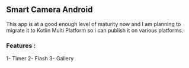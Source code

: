 ## Smart Camera Android

This app is at a good enough level of maturity now and I am planning to migrate it to Kotlin Multi
Platform so i can publish it on various platforms.


### Features :
1- Timer
2- Flash
3- Gallery